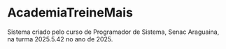 # AcademiaTreineMais
Sistema criado pelo curso de Programador de Sistema, Senac Araguaina, na turma 2025.5.42 no ano de 2025.
